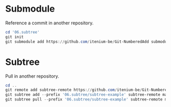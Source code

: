 Submodule
=========

Reference a commit in another repository.

```ps1
cd '06.subtree'
git init
git submodule add https://github.com/itenium-be/Git-NumberedAdd submodule-example
```


Subtree
=======

Pull in another repository.

```ps1
cd ..
git remote add subtree-remote https://github.com/itenium-be/Git-NumberedAdd
git subtree add --prefix '06.subtree/subtree-example' subtree-remote master --squash
git subtree pull --prefix '06.subtree/subtree-example' subtree-remote master
```
